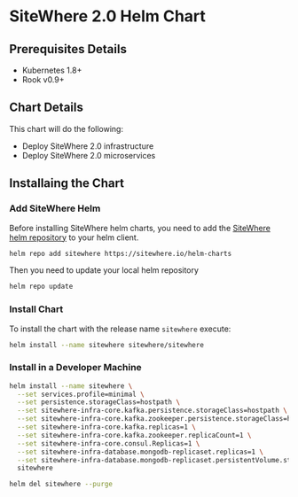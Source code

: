 # SiteWhere 2.0 Helm Chart

## Prerequisites Details

* Kubernetes 1.8+
* Rook v0.9+

## Chart Details

This chart will do the following:

* Deploy SiteWhere 2.0 infrastructure
* Deploy SiteWhere 2.0 microservices

## Installaing the Chart

### Add SiteWhere Helm

Before installing SiteWhere helm charts, you need to add the [SiteWhere helm repository](https://sitewhere.io/helm-charts) to your helm client.

```sh
helm repo add sitewhere https://sitewhere.io/helm-charts
```

Then you need to update your local helm repository

```sh
helm repo update
```

### Install Chart

To install the chart with the release name `sitewhere` execute:

```sh
helm install --name sitewhere sitewhere/sitewhere
```

### Install in a Developer Machine

```sh
helm install --name sitewhere \
  --set services.profile=minimal \
  --set persistence.storageClass=hostpath \
  --set sitewhere-infra-core.kafka.persistence.storageClass=hostpath \
  --set sitewhere-infra-core.kafka.zookeeper.persistence.storageClass=hostpath \
  --set sitewhere-infra-core.kafka.replicas=1 \
  --set sitewhere-infra-core.kafka.zookeeper.replicaCount=1 \
  --set sitewhere-infra-core.consul.Replicas=1 \
  --set sitewhere-infra-database.mongodb-replicaset.replicas=1 \
  --set sitewhere-infra-database.mongodb-replicaset.persistentVolume.storageClass=hostpath \
  sitewhere
```

```sh
helm del sitewhere --purge
```
